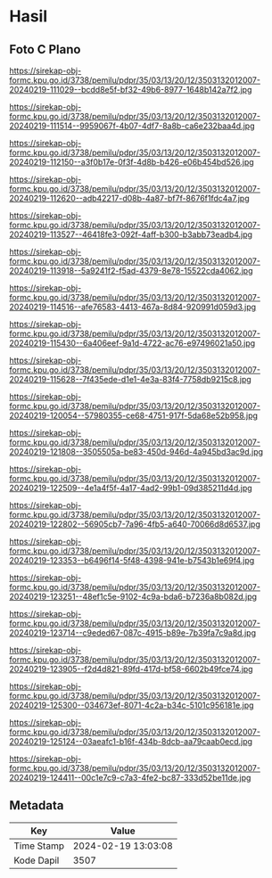 # Hasil

## Foto C Plano

https://sirekap-obj-formc.kpu.go.id/3738/pemilu/pdpr/35/03/13/20/12/3503132012007-20240219-111029--bcdd8e5f-bf32-49b6-8977-1648b142a7f2.jpg

https://sirekap-obj-formc.kpu.go.id/3738/pemilu/pdpr/35/03/13/20/12/3503132012007-20240219-111514--9959067f-4b07-4df7-8a8b-ca6e232baa4d.jpg

https://sirekap-obj-formc.kpu.go.id/3738/pemilu/pdpr/35/03/13/20/12/3503132012007-20240219-112150--a3f0b17e-0f3f-4d8b-b426-e06b454bd526.jpg

https://sirekap-obj-formc.kpu.go.id/3738/pemilu/pdpr/35/03/13/20/12/3503132012007-20240219-112620--adb42217-d08b-4a87-bf7f-8676f1fdc4a7.jpg

https://sirekap-obj-formc.kpu.go.id/3738/pemilu/pdpr/35/03/13/20/12/3503132012007-20240219-113527--46418fe3-092f-4aff-b300-b3abb73eadb4.jpg

https://sirekap-obj-formc.kpu.go.id/3738/pemilu/pdpr/35/03/13/20/12/3503132012007-20240219-113918--5a9241f2-f5ad-4379-8e78-15522cda4062.jpg

https://sirekap-obj-formc.kpu.go.id/3738/pemilu/pdpr/35/03/13/20/12/3503132012007-20240219-114516--afe76583-4413-467a-8d84-920991d059d3.jpg

https://sirekap-obj-formc.kpu.go.id/3738/pemilu/pdpr/35/03/13/20/12/3503132012007-20240219-115430--6a406eef-9a1d-4722-ac76-e97496021a50.jpg

https://sirekap-obj-formc.kpu.go.id/3738/pemilu/pdpr/35/03/13/20/12/3503132012007-20240219-115628--7f435ede-d1e1-4e3a-83f4-7758db9215c8.jpg

https://sirekap-obj-formc.kpu.go.id/3738/pemilu/pdpr/35/03/13/20/12/3503132012007-20240219-120054--57980355-ce68-4751-917f-5da68e52b958.jpg

https://sirekap-obj-formc.kpu.go.id/3738/pemilu/pdpr/35/03/13/20/12/3503132012007-20240219-121808--3505505a-be83-450d-946d-4a945bd3ac9d.jpg

https://sirekap-obj-formc.kpu.go.id/3738/pemilu/pdpr/35/03/13/20/12/3503132012007-20240219-122509--4e1a4f5f-4a17-4ad2-99b1-09d385211d4d.jpg

https://sirekap-obj-formc.kpu.go.id/3738/pemilu/pdpr/35/03/13/20/12/3503132012007-20240219-122802--56905cb7-7a96-4fb5-a640-70066d8d6537.jpg

https://sirekap-obj-formc.kpu.go.id/3738/pemilu/pdpr/35/03/13/20/12/3503132012007-20240219-123353--b6496f14-5f48-4398-941e-b7543b1e69f4.jpg

https://sirekap-obj-formc.kpu.go.id/3738/pemilu/pdpr/35/03/13/20/12/3503132012007-20240219-123251--48ef1c5e-9102-4c9a-bda6-b7236a8b082d.jpg

https://sirekap-obj-formc.kpu.go.id/3738/pemilu/pdpr/35/03/13/20/12/3503132012007-20240219-123714--c9eded67-087c-4915-b89e-7b39fa7c9a8d.jpg

https://sirekap-obj-formc.kpu.go.id/3738/pemilu/pdpr/35/03/13/20/12/3503132012007-20240219-123905--f2d4d821-89fd-417d-bf58-6602b49fce74.jpg

https://sirekap-obj-formc.kpu.go.id/3738/pemilu/pdpr/35/03/13/20/12/3503132012007-20240219-125300--034673ef-8071-4c2a-b34c-5101c956181e.jpg

https://sirekap-obj-formc.kpu.go.id/3738/pemilu/pdpr/35/03/13/20/12/3503132012007-20240219-125124--03aeafc1-b16f-434b-8dcb-aa79caab0ecd.jpg

https://sirekap-obj-formc.kpu.go.id/3738/pemilu/pdpr/35/03/13/20/12/3503132012007-20240219-124411--00c1e7c9-c7a3-4fe2-bc87-333d52be11de.jpg


## Metadata

| Key        | Value               |
| ---------- | ------------------- |
| Time Stamp | 2024-02-19 13:03:08 |
| Kode Dapil | 3507                |



